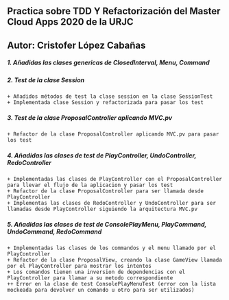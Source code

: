 ## Practica sobre TDD Y Refactorización del Master Cloud Apps 2020 de la URJC
## Autor: Cristofer López Cabañas

##### 1. Añadidas las clases genericas de ClosedInterval, Menu, Command

##### 2. Test de la clase Session
    + Añadidos métodos de test la clase session en la clase SessionTest
    + Implementada clase Session y refactorizada para pasar los test
    
##### 3. Test de la clase ProposalController aplicando MVC.pv
    + Refactor de la clase ProposalController aplicando MVC.pv para pasar los test

##### 4. Añadidas las clases de test de PlayController, UndoController, RedoController
    + Implementadas las clases de PlayController con el ProposalController para llevar el flujo de la aplicacion y pasar los test
    + Refactor de la clase ProposalController para ser llamada desde PlayController
    + Implementas las clases de RedoController y UndoController para ser llamadas desde PlayController siguiendo la arquitectura MVC.pv
    
##### 5. Añadidas las clases de test de ConsolePlayMenu, PlayCommand, UndoCommand, RedoCommand
    + Implementadas las clases de los commandos y el menu llamado por el PlayController
    + Refactor de la clase ProposalView, creando la clase GameView llamada por el PlayController para mostrar los intentos
    + Los comandos tienen una inversion de dependencias con el PlayController para llamar a su metodo correspondiente
    ++ Error en la clase de test ConsolePlayMenuTest (error con la lista mockeada para devolver un comando u otro para ser utilizados)
